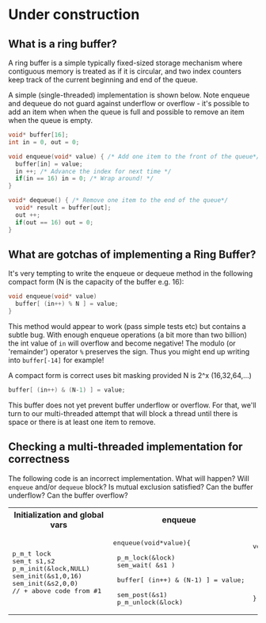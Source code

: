 
# Under construction
## What is a ring buffer?
A ring buffer is a simple typically fixed-sized storage mechanism where contiguous memory is treated as if it is circular, and two index counters keep track of the current beginning and end of the queue. 

A simple (single-threaded) implementation is shown below. Note enqueue and dequeue do not guard against underflow or overflow - it's possible to add an item when when the queue is full and possible to remove an item when the queue is empty.

```C
void* buffer[16];
int in = 0, out = 0;

void enqueue(void* value) { /* Add one item to the front of the queue*/
  buffer[in] = value;
  in ++; /* Advance the index for next time */
  if(in == 16) in = 0; /* Wrap around! */
}

void* dequeue() { /* Remove one item to the end of the queue*/
  void* result = buffer[out];
  out ++;
  if(out == 16) out = 0;
}
```

## What are gotchas of implementing a Ring Buffer?
It's very tempting to write the enqueue or dequeue method in the following compact form (N is the capacity of the buffer e.g. 16):
```C
void enqueue(void* value)
  buffer[ (in++) % N ] = value;
}
```
This method would appear to work (pass simple tests etc) but contains a subtle bug. With enough enqueue operations (a bit more than two billion) the int value of `in` will overflow and become negative! The modulo (or 'remainder') operator `%` preserves the sign. Thus you might end up writing into `buffer[-14]`  for example! 

A compact form is correct uses bit masking provided N is 2^x (16,32,64,...)
```C
buffer[ (in++) & (N-1) ] = value;
```

This buffer does not yet prevent buffer underflow or overflow. For that, we'll turn to our multi-threaded attempt that will block a thread until there is space or there is at least one item to remove.

## Checking a multi-threaded implementation for correctness

The following code is an incorrect implementation. What will happen? Will `enqueue` and/or `dequeue` block? Is mutual exclusion satisfied? Can the buffer underflow? Can the buffer overflow?

<table><tr><th>Initialization and global vars</th><th>enqueue</th><th>dequeue</th></tr>
<tr><td><pre>
p_m_t lock
sem_t s1,s2
p_m_init(&lock,NULL)
sem_init(&s1,0,16)
sem_init(&s2,0,0)
// + above code from #1	
</pre></td><td>

<pre>enqueue(void*value){

 p_m_lock(&lock)
 sem_wait( &s1 )
 
 buffer[ (in++) & (N-1) ] = value;

 sem_post(&s1)
 p_m_unlock(&lock)
</pre>
</td>
<td>
<pre>void* dequeue(){
  p_m_lock(&lock)
  sem_wdait(&s2)
  void * result = buffer[(out++) & 15 ]
  sem_post(&s2)
  p_m_unlock(&lock)
  return resul;
}</pre>
</td>
</table>
